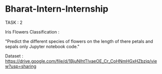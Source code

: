 # Bharat-Intern-Internship

TASK : 2

Iris Flowers Classification :

"Predict the different species of flowers on the length of there petals and sepals only Jupyter notebook code."

Dataset : https://drive.google.com/file/d/1BjuNlhtTIvaeOE_Cr_CoHNmHGxHZbzjq/view?usp=sharing


